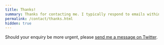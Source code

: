 ```yaml
---
title: Thanks!
summary: Thanks for contacting me. I typically respond to emails within a couple of days.
permalink: /contact/thanks.html
hidden: true
---
```

Should your enquiry be more urgent, please [send me a message on Twitter][1].

[1]: https://twitter.com/paulrobertlloyd

